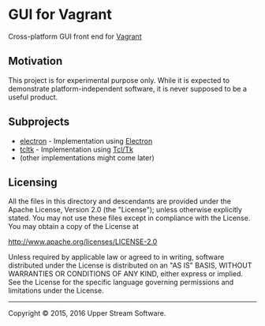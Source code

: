 # GUI for Vagrant

Cross-platform GUI front end for [Vagrant]

## Motivation

This project is for experimental purpose only.
While it is expected to demonstrate platform-independent software, it is never supposed to be a useful product.

## Subprojects

* [electron](electron/README.mdown) - Implementation using [Electron]
* [tcltk](tcltk/README.mdown) - Implementation using [Tcl/Tk]
* (other implementations might come later)

[Electron]: http://electron.atom.io/ "Electron - Build cross platform desktop apps with JavaScript, HTML, and CSS."
[Tcl/Tk]: https://www.tcl.tk/ "Tcl Developer Site"
[Vagrant]: https://www.vagrantup.com/ "Vagrant"

## Licensing

All the files in this directory and descendants are provided under the Apache License,
Version 2.0 (the "License"); unless otherwise explicitly stated.  You may not use these
files except in compliance with the License.  You may obtain a copy of the License at

   <http://www.apache.org/licenses/LICENSE-2.0>

Unless required by applicable law or agreed to in writing, software distributed under
the License is distributed on an "AS IS" BASIS, WITHOUT WARRANTIES OR CONDITIONS OF ANY
KIND, either express or implied.  See the License for the specific language governing
permissions and limitations under the License.

---

Copyright &copy; 2015, 2016 Upper Stream Software.

